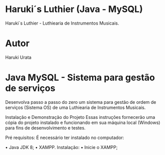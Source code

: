 
# Haruki´s Luthier (Java - MySQL)
Haruki´s Luthier - Luthiearia de Instrumentos Musicais.
# Autor
Haruki Urata 
# Java MySQL - Sistema para gestão de serviços
Desenvolva passo a passo do zero um sistema para gestão de ordem de serviços (Sistema OS) de uma Luthiearia de Instrumentos Musicais.

Instalação e Demonstração do Projeto Essas instruções fornecerão uma cópia do projeto instalado e funcionando em sua máquina local (Windows) para fins de desenvolvimento e testes.

Pré requisitos: É necessário ter instalado no computador:

• Java JDK 8; • XAMPP. Instalação: • Inicie o XAMPP;
